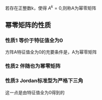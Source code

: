 若存在正整数k，使得
$A^k=0$,则称A为幂零矩阵
## 幂零矩阵的性质
### 性质1 等价于特征值全为0

方阵A特征值全为0的充要条件是，A为幂零矩阵
### 性质2 伴随也为幂零矩阵

### 性质3 Jordan标准型为严格下三角
这一点是由特征值全为0得到的


